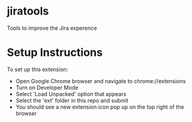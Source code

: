 # jiratools
Tools to improve the Jira experence

# Setup Instructions

To set up this extension:
- Open Google Chrome browser and navigate to chrome://extensions
- Turn on Developer Mode
- Select 'Load Unpacked' option that appears
- Select the 'ext' folder in this repo and submit
- You should see a new extension icon pop up on the top right of the browser


